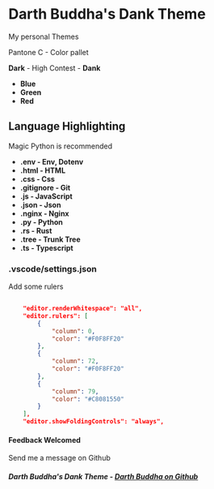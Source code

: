 # **Darth Buddha's Dank Theme**

My personal Themes

Pantone C - Color pallet

**Dark** - High Contest - **Dank**

- **Blue**
- **Green**
- **Red**

## **Language Highlighting**

Magic Python is recommended

- **.env - Env, Dotenv**
- **.html - HTML**
- **.css - Css**
- **.gitignore - Git**
- **.js - JavaScript**
- **.json - Json**
- **.nginx - Nginx**
- **.py - Python**
- **.rs - Rust**
- **.tree - Trunk Tree**
- **.ts - Typescript**

### **.vscode/settings.json**

Add some rulers

```json

    "editor.renderWhitespace": "all",
    "editor.rulers": [
        {
            "column": 0,
            "color": "#F0F8FF20"
        },
        {
            "column": 72,
            "color": "#F0F8FF20"
        },
        {
            "column": 79,
            "color": "#C8081550"
        }
    ],
    "editor.showFoldingControls": "always",

```

#### **Feedback Welcomed**

Send me a message on Github

##### **Darth Buddha's Dank Theme** - [Darth Buddha on Github](https://github.com/DarthBuddha)
